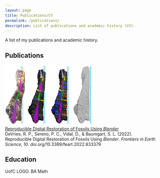 ```yaml
---
layout: page
title: Publications/CV
permalink: /publications/
description: List of publications and academic history (CV).
---
```


A list of my publications and academic history.

## Publications

![Fossil bone being restored](/assets/RDRoFUB-f7-small.png) <br>
[Reproducible Digital Restoration of Fossils Using <em>Blender</em>](https://doi.org/10.3389/feart.2022.833379) <br>
DeVries, R. P., Sereno, P. C., Vidal, D., & Baumgart, S. L. (2022). Reproducible Digital Restoration of Fossils Using <em>Blender</em>. <em>Frontiers in Earth Science, 10</em>. doi.org/10.3389/feart.2022.833379

## Education

UofC LOGO. BA Math
